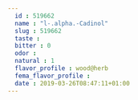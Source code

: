 ```yaml
---
  id : 519662
  name : "l-.alpha.-Cadinol"
  slug : 519662
  taste : 
  bitter : 0
  odor : 
  natural : 1
  flavor_profile : wood@herb
  fema_flavor_profile : 
  date : 2019-03-26T08:47:11+01:00
---
```



